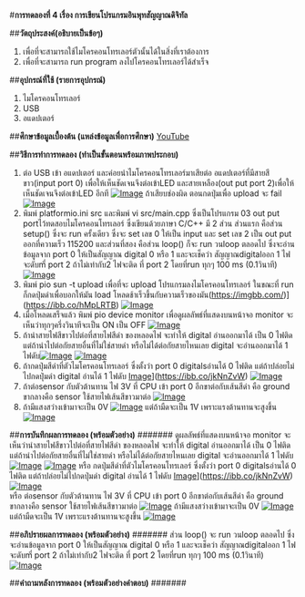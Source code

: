 #**การทดลองที่ 4 เรื่อง การเขียนโปรแกรมอินพุทสัญญาณดิจิทัล**

##**วัตถุประสงค์(อธิบายเป็นข้อๆ)**
1. เพื่อที่จะสามารถใช้ไมโครคอนโทรเลอร์ตัวนั้นได้ในสิ่งที่เราต้องการ
2. เพื่อที่จะสามารถ run program ลงไปโครคอนโทรเลอร์ได้สำเร็จ

##**อุปกรณ์ที่ใช้ (รายการอุปกรณ์)**
1. ไมโครคอนโทรเลอร์
2. USB
3. อแดปเตอร์

##**ศึกษาข้อมูลเบื้องต้น (แหล่งข้อมูลเพื่อการศึกษา)**
[YouTube](https://www.youtube.com/watch?v=CCnN1WJsXQY)

##**วิธีการทำการทดลอง (ทำเป็นขั้นตอนพร้อมภาพประกอบ)**
1. ต่อ USB เข้า อแดปเตอร์ และค่อยนำไมโครคอนโทรเลอร์มาเสียต่อ อแดปเตอร์ที่มีสายสีขาว(input port 0) เพื่อให้เห็นชัดเจนจึงต่อเข้าLED และสายเหลือง(out put port 2)เพื่อให้เห็นชัดเจนจึงต่อเข้าLED อีกที [![Image](https://imgbb.com/)](https://ibb.co/v3hwY5V) ถ้าเสียบช่องผิด ตอนกดปุ่มเพื่อ upload จะ fail [![Image](https://imgbb.com/)](https://ibb.co/Y4SyWrv)
2. พิมพ์ platformio.ini src และพิมพ์ vi src/main.cpp ซึ่งเป็นโปรแกรม 03 out put portไว้ทดสอบไมโครคอนโทรเลอร์ ซึ่งเขียนด้วยภาษา C/C++ มี 2 ส่วน ส่วนแรก คือส่วน setup() ซึ่งจะ run ครั้งเดียว ซึ่งจะ set เลข 0 ให้เป็น input และ set เลข 2 เป็น out put ออกที่ความเร็ว 115200  และส่วนที่สอง คือส่วน loop() ก็จะ run วนloop ตลอดไป ซึ่งจะอ่านข้อมูลจาก port 0 ให้เป็นสัญญาณ digital 0 หรือ 1 และจะเช็คว่า สัญญาณdigitalออก 1 ไฟจะดับmี่ port 2 ถ้าไม่เท่ากับ2 ไฟจะติด ที่ port 2 โดยที่run ทุกๆ 100 ms (0.1วินาที) [![Image](https://imgbb.com/)](https://ibb.co/6t6zYy0)
3. พิมพ์ pio sun -t upload เพื่อที่จะ upload โปรแกรมลงไมโครคอนโทรเลอร์ ในขณะที่ run ก็กดปุ่มดำเพื่อบอกให้มัน load โหลดช้าเร็วขึ้นกับความเร็วของมัน(https://imgbb.com/)](https://ibb.co/hMpLRTB) [![Image](https://imgbb.com/)](https://ibb.co/ZWsY9FD)
4. เมื่อโหลดเสร็จแล้ว พิมพ์ pio device monitor เพื่อดูผลลัพธ์ที่แสดงบนหน้าจอ monitor จะเห็นว่าทุกๆครึ่งวินาทีจะเป็น ON เป็น OFF [![Image](https://imgbb.com/)](https://ibb.co/6XxZFPn)
5. ถ้านำสายไฟสีขาวไปต่อที่สายไฟสีดำ ของหลอดไฟ จะทำให้ digital อ่านออกมาได้ เป็น 0 ไฟติด  แต่ถ้านำไปต่อกัยสายอื่นที่ไม่ใช่สายดำ หรือไม่ได้ต่อกัยสายไหนเลย digital จะอ่านออกมาได้ 1 ไฟดับ[![Image](https://imgbb.com/)](https://ibb.co/Y3PF8pC) [![Image](https://imgbb.com/)](https://ibb.co/1dT6yDk) 
6. ถ้ากดปุ่มสีดำที่ตัวไมโครคอนโทรเลอร์ ซึ่งตั้งว่า port 0 digitalsอ่านได้ 0 ไฟติด แต่ถ้าปล่อยไม่ไปกดปุ่มดำ digital อ่านได้ 1 ไฟดับ [Image](https://imgbb.com/)](https://ibb.co/jkNnZvW) [![Image](https://imgbb.com/)](https://ibb.co/YXhfgvQ) 
7. ถ้าต่อsensor กับตัวต้านทาน ไฟ 3V ที่ CPU เข้า port 0 อีกขาต่อกับเส้นสีดำ คือ ground ขากลางคือ sensor ใช้สายไฟเส้นสีขาวมาต่อ [![Image](https://imgbb.com/)](https://ibb.co/R76PC4q) 
8. ถ้ามีแสงสว่างเข้ามาจะเป็น 0V [![Image](https://imgbb.com/)](https://ibb.co/ckStJT9)  แต่ถ้ามืดจะเป็น 1V เพราะแรงต้านทานจะสูงขึ้น [![Image](https://imgbb.com/)](https://ibb.co/crqLg7z)  

##**การบันทึกผลการทดลอง (พร้อมตัวอย่าง)**
####### ดูผลลัพธ์ที่แสดงบนหน้าจอ monitor จะเห็นว่านำสายไฟสีขาวไปต่อที่สายไฟสีดำ ของหลอดไฟ จะทำให้ digital อ่านออกมาได้ เป็น 0 ไฟติด  แต่ถ้านำไปต่อกัยสายอื่นที่ไม่ใช่สายดำ หรือไม่ได้ต่อกัยสายไหนเลย digital จะอ่านออกมาได้ 1 ไฟดับ[![Image](https://imgbb.com/)](https://ibb.co/Y3PF8pC) [![Image](https://imgbb.com/)](https://ibb.co/1dT6yDk) 
หรือ กดปุ่มสีดำที่ตัวไมโครคอนโทรเลอร์ ซึ่งตั้งว่า port 0 digitalsอ่านได้ 0 ไฟติด แต่ถ้าปล่อยไม่ไปกดปุ่มดำ digital อ่านได้ 1 ไฟดับ [Image](https://imgbb.com/)](https://ibb.co/jkNnZvW) [![Image](https://imgbb.com/)](https://ibb.co/YXhfgvQ)  
หรือ ต่อsensor กับตัวต้านทาน ไฟ 3V ที่ CPU เข้า port 0 อีกขาต่อกับเส้นสีดำ คือ ground ขากลางคือ sensor ใช้สายไฟเส้นสีขาวมาต่อ [![Image](https://imgbb.com/)](https://ibb.co/R76PC4q) 
ถ้ามีแสงสว่างเข้ามาจะเป็น 0V [![Image](https://imgbb.com/)](https://ibb.co/ckStJT9)  แต่ถ้ามืดจะเป็น 1V เพราะแรงต้านทานจะสูงขึ้น [![Image](https://imgbb.com/)](https://ibb.co/crqLg7z)  

##**อภิปรายผลการทดลอง (พร้อมตัวอย่าง)**
####### ส่วน loop() จะ run วนloop ตลอดไป ซึ่งจะอ่านข้อมูลจาก port 0 ให้เป็นสัญญาณ digital 0 หรือ 1 และจะเช็คว่า สัญญาณdigitalออก 1 ไฟจะดับmี่ port 2 ถ้าไม่เท่ากับ2 ไฟจะติด ที่ port 2 โดยที่run ทุกๆ 100 ms (0.1วินาที) [![Image](https://imgbb.com/)](https://ibb.co/6t6zYy0)

##**คำถามหลังการทดลอง (พร้อมตัวอย่างคำตอบ)**
#######
